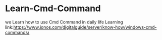 # Learn-Cmd-Command
we Learn how to use  Cmd Command in daily life
Learning link:https://www.ionos.com/digitalguide/server/know-how/windows-cmd-commands/
